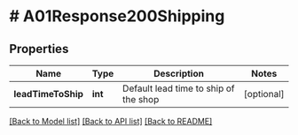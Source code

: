 # # A01Response200Shipping

## Properties

Name | Type | Description | Notes
------------ | ------------- | ------------- | -------------
**leadTimeToShip** | **int** | Default lead time to ship of the shop | [optional]

[[Back to Model list]](../../README.md#models) [[Back to API list]](../../README.md#endpoints) [[Back to README]](../../README.md)
